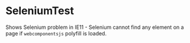 # SeleniumTest
Shows Selenium problem in IE11 - Selenium cannot find any element on a page if `webcomponentsjs` polyfill is loaded.
